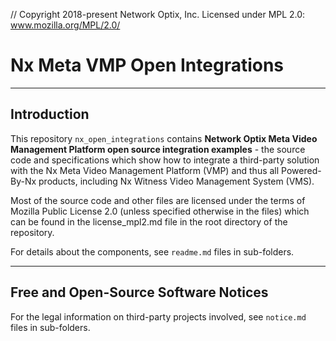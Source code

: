 // Copyright 2018-present Network Optix, Inc. Licensed under MPL 2.0: www.mozilla.org/MPL/2.0/

# Nx Meta VMP Open Integrations

---------------------------------------------------------------------------------------------------
## Introduction

This repository `nx_open_integrations` contains **Network Optix Meta Video Management Platform
open source integration examples** - the source code and specifications which show how to integrate
a third-party solution with the Nx Meta Video Management Platform (VMP) and thus all Powered-By-Nx
products, including Nx Witness Video Management System (VMS).

Most of the source code and other files are licensed under the terms of Mozilla Public License 2.0
(unless specified otherwise in the files) which can be found in the license_mpl2.md file in the
root directory of the repository.

For details about the components, see `readme.md` files in sub-folders.

---------------------------------------------------------------------------------------------------
## Free and Open-Source Software Notices

For the legal information on third-party projects involved, see `notice.md` files in sub-folders.
